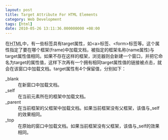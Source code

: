 ```yaml
---
layout: post
title: Target Attribute For HTML Elements
category: Web Development
tags: [html]
date: 2010-05-26 13:11:36.000000000 +08:00
---
```

<p>在<acronym title="HyperText Markup Language">HTML</acronym>中，有一些标签具有target属性，如&lt;a&gt;标签、&lt;form&gt;标签等。这个属性指定了要在哪个框架(frame)中加载文档，被指定的框架名称(name属性)与target属性值相同。如果不存在这样的框架，浏览器则会新建一个窗口，并把它命名为target的属性值，这样下次再有一个拥有相同target属性值的链接被点击，就会在该窗口中加载文档。target属性有4个保留值，分别如下：</p>

<dl>
    <dt>_blank</dt>
    <dd>在新窗口中加载文档。</dd>
    <dt>_self</dt>
    <dd>在当前元素所在的框架中加载文档。</dd>
    <dt>_parent</dt>
    <dd>在当前框架的父框架中加载文档。如果当前框架没有父框架，该值与_self的效果相同。</dd>
    <dt>_top</dt>
    <dd>在原始的窗口中加载文档。如果当前框架没有父框架，该值与_self的效果相同。</dd>
</dl>
